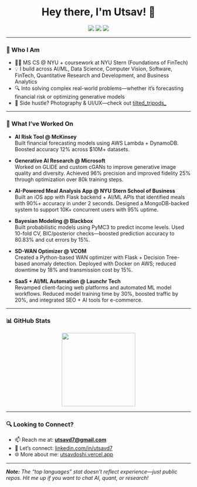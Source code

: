 <h1 align="center">Hey there, I'm Utsav! 👋</h1>

<p align="center">
  <a href="mailto:uvd2003@nyu.edu" target="_blank"><img src="https://img.shields.io/badge/-Email-0D1117?style=for-the-badge&logo=gmail&logoColor=F0DB4F"></a>
  <a href="https://www.linkedin.com/in/utsavd7" target="_blank"><img src="https://img.shields.io/badge/-LinkedIn-0D1117?style=for-the-badge&logo=linkedin&logoColor=F0DB4F"></a>
  <a href="https://utsavdoshi.vercel.app" target="_blank"><img src="https://img.shields.io/badge/-Portfolio-0D1117?style=for-the-badge&logo=vercel&logoColor=F0DB4F"></a>
</p>

---

### 🧠 Who I Am

- 👨‍💻 MS CS @ NYU + coursework at NYU Stern (Foundations of FinTech)
- 💡 I build across AI/ML, Data Science, Computer Vision, Software, FinTech, Quantitative Research and Development, and Business Analytics
- 🔍 Into solving complex real-world problems—whether it’s forecasting financial risk or optimizing generative models
- 📸 Side hustle? Photography & UI/UX—check out [tilted_tripods_](https://www.instagram.com/tilted_tripods_/)

---

### 💼 What I’ve Worked On

- **AI Risk Tool @ McKinsey**  
  Built financial forecasting models using AWS Lambda + DynamoDB. Boosted accuracy 12% across $10M+ datasets.

- **Generative AI Research @ Microsoft**  
  Worked on GLIDE and custom cGANs to improve generative image quality and diversity. Achieved 96% precision and improved fidelity 25% through optimization over 80k training steps.

- **AI-Powered Meal Analysis App @ NYU Stern School of Business**  
  Built an iOS app with Flask backend + AI/ML APIs that identified meals with 90%+ accuracy in under 2 seconds. Designed a MongoDB-backed system to support 10K+ concurrent users with 95% uptime.

- **Bayesian Modeling @ Blackbox**  
  Built probabilistic models using PyMC3 to predict income levels. Used 10-fold CV, BIC/posterior checks—boosted prediction accuracy to 80.83% and cut errors by 15%.

- **SD-WAN Optimizer @ VCOM**  
  Created a Python-based WAN optimizer with Flask + Decision Tree-based anomaly detection. Deployed with Docker on AWS; reduced downtime by 18% and transmission cost by 15%.

- **SaaS + AI/ML Automation @ Launchr Tech**  
  Revamped client-facing web platforms and automated ML model workflows. Reduced model training time by 30%, boosted traffic by 20%, and integrated SEO + AI tools for e-commerce.

---

### 📊 GitHub Stats

<p align="center">
  <img src="https://github-readme-stats.vercel.app/api/top-langs/?username=Utsavd7&layout=compact&theme=react&hide_border=true&bg_color=0D1117&title_color=F0DB4F&icon_color=F0DB4F" height="200"/>
</p>

---

### 🔍 Looking to Connect?

- 📫 Reach me at: **utsavd7@gmail.com**
- 🔗 Let’s connect: [linkedin.com/in/utsavd7](https://linkedin.com/in/utsavd7)
- 🌐 More about me: [utsavdoshi.vercel.app](https://utsavdoshi.vercel.app)

---

<i><b>Note:</b> The “top languages” stat doesn’t reflect experience—just public repos. Hit me up if you want to chat AI, quant, or research!</i>
